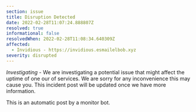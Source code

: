 ```yaml
---
section: issue
title: Disruption Detected
date: 2022-02-28T11:07:24.888807Z
resolved: true
informational: false
resolvedWhen: 2022-02-28T11:08:34.640309Z
affected:
  - Invidious - https://invidious.esmailelbob.xyz
severity: disrupted
---
```

*Investigating* - We are investigating a potential issue that might affect the uptime of one our of services. We are sorry for any inconvenience this may cause you. This incident post will be updated once we have more information.

This is an automatic post by a monitor bot.
        